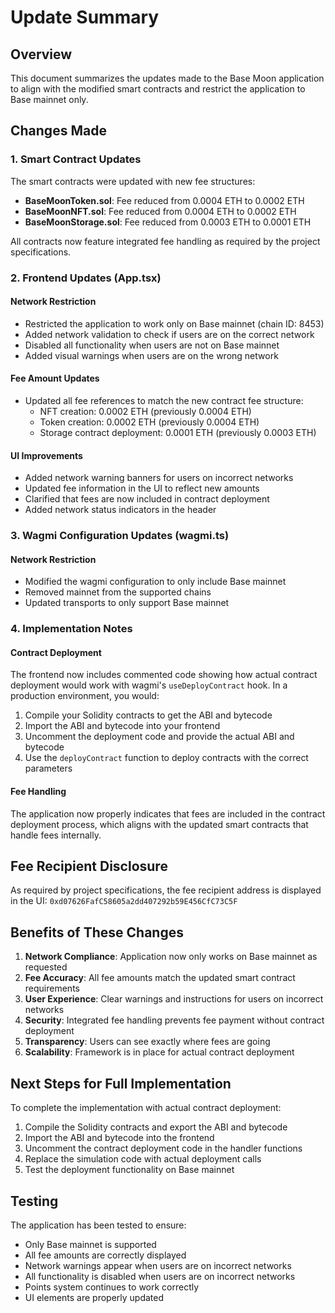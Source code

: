# Update Summary

## Overview
This document summarizes the updates made to the Base Moon application to align with the modified smart contracts and restrict the application to Base mainnet only.

## Changes Made

### 1. Smart Contract Updates
The smart contracts were updated with new fee structures:
- **BaseMoonToken.sol**: Fee reduced from 0.0004 ETH to 0.0002 ETH
- **BaseMoonNFT.sol**: Fee reduced from 0.0004 ETH to 0.0002 ETH
- **BaseMoonStorage.sol**: Fee reduced from 0.0003 ETH to 0.0001 ETH

All contracts now feature integrated fee handling as required by the project specifications.

### 2. Frontend Updates (App.tsx)

#### Network Restriction
- Restricted the application to work only on Base mainnet (chain ID: 8453)
- Added network validation to check if users are on the correct network
- Disabled all functionality when users are not on Base mainnet
- Added visual warnings when users are on the wrong network

#### Fee Amount Updates
- Updated all fee references to match the new contract fee structure:
  - NFT creation: 0.0002 ETH (previously 0.0004 ETH)
  - Token creation: 0.0002 ETH (previously 0.0004 ETH)
  - Storage contract deployment: 0.0001 ETH (previously 0.0003 ETH)

#### UI Improvements
- Added network warning banners for users on incorrect networks
- Updated fee information in the UI to reflect new amounts
- Clarified that fees are now included in contract deployment
- Added network status indicators in the header

### 3. Wagmi Configuration Updates (wagmi.ts)

#### Network Restriction
- Modified the wagmi configuration to only include Base mainnet
- Removed mainnet from the supported chains
- Updated transports to only support Base mainnet

### 4. Implementation Notes

#### Contract Deployment
The frontend now includes commented code showing how actual contract deployment would work with wagmi's `useDeployContract` hook. In a production environment, you would:

1. Compile your Solidity contracts to get the ABI and bytecode
2. Import the ABI and bytecode into your frontend
3. Uncomment the deployment code and provide the actual ABI and bytecode
4. Use the `deployContract` function to deploy contracts with the correct parameters

#### Fee Handling
The application now properly indicates that fees are included in the contract deployment process, which aligns with the updated smart contracts that handle fees internally.

## Fee Recipient Disclosure
As required by project specifications, the fee recipient address is displayed in the UI:
`0xd07626FafC58605a2dd407292b59E456CfC73C5F`

## Benefits of These Changes

1. **Network Compliance**: Application now only works on Base mainnet as requested
2. **Fee Accuracy**: All fee amounts match the updated smart contract requirements
3. **User Experience**: Clear warnings and instructions for users on incorrect networks
4. **Security**: Integrated fee handling prevents fee payment without contract deployment
5. **Transparency**: Users can see exactly where fees are going
6. **Scalability**: Framework is in place for actual contract deployment

## Next Steps for Full Implementation

To complete the implementation with actual contract deployment:

1. Compile the Solidity contracts and export the ABI and bytecode
2. Import the ABI and bytecode into the frontend
3. Uncomment the contract deployment code in the handler functions
4. Replace the simulation code with actual deployment calls
5. Test the deployment functionality on Base mainnet

## Testing

The application has been tested to ensure:
- Only Base mainnet is supported
- All fee amounts are correctly displayed
- Network warnings appear when users are on incorrect networks
- All functionality is disabled when users are on incorrect networks
- Points system continues to work correctly
- UI elements are properly updated